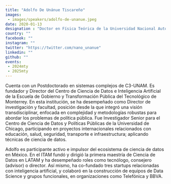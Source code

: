 ```yaml
---
title: "Adolfo De Unánue Tiscareño"
images:
 - images/speakers/adolfo-de-unanue.jpeg
date: 2020-01-13
designation : "Doctor en Física Teórica de la Universidad Nacional Autónoma de México"
country: ""
facebook: "" 
instagram: ""
twitter: "https://twitter.com/nano_unanue"
linkedin: ""
github: ""
events: 
 - 2024mty
 - 2025mty
---
```


Cuenta con un Postdoctorado en sistemas complejos de C3-UNAM. Es fundador y Director del Centro de Ciencia de Datos e Inteligencia Artificial de la Escuela de Gobierno y Transformación Pública del Tecnológico de Monterrey. En esta institución, se ha desempeñado como Director de investigación y facultad, posición desde la que integró una visión transdisciplinar, enfocada en complejidad y metodologías robustas para abordar los problemas de política pública. Fue Investigador Senior para el Centro de Ciencia de Datos y Políticas Públicas de la Universidad de Chicago, participando en proyectos internacionales relacionados con educación, salud, seguridad, transporte e infraestructura; aplicando técnicas de ciencia de datos.

Adolfo es participante activo e impulsor del ecosistema de ciencia de datos en México. En el ITAM fundó y dirigió la primera maestría de Ciencia de Datos en LATAM y ha desempeñado roles como tecnólogo, consejero (advisor) o director. Así mismo, ha co-fundado tres startups relacionadas con inteligencia artificial, y colaboró en la construcción de equipos de Data Science y grupos funcionales, en organizaciones como Telefónica y BBVA.